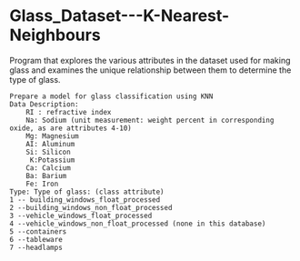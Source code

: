 # Glass_Dataset---K-Nearest-Neighbours
Program that explores the various attributes in the dataset used for making glass and examines the unique relationship between them to determine the type of glass.

    Prepare a model for glass classification using KNN
    Data Description:
        RI : refractive index
        Na: Sodium (unit measurement: weight percent in corresponding oxide, as are attributes 4-10)
        Mg: Magnesium
        AI: Aluminum
        Si: Silicon
         K:Potassium
        Ca: Calcium
        Ba: Barium
        Fe: Iron
    Type: Type of glass: (class attribute)
    1 -- building_windows_float_processed
    2 --building_windows_non_float_processed
    3 --vehicle_windows_float_processed
    4 --vehicle_windows_non_float_processed (none in this database)
    5 --containers
    6 --tableware
    7 --headlamps





